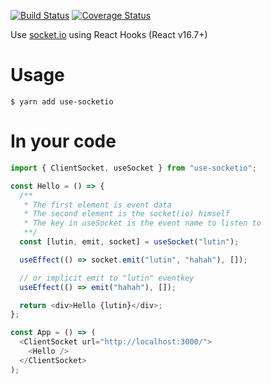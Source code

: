 [![Build Status](https://travis-ci.org/mfrachet/use-socketio.svg?branch=master)](https://travis-ci.org/mfrachet/use-socketio)
[![Coverage Status](https://coveralls.io/repos/github/mfrachet/use-socketio/badge.svg?branch=master)](https://coveralls.io/github/mfrachet/use-socketio?branch=master)

Use [socket.io](https://socket.io/) using React Hooks (React v16.7+)

# Usage

```
$ yarn add use-socketio
```

# In your code

```javascript
import { ClientSocket, useSocket } from "use-socketio";

const Hello = () => {
  /**
   * The first element is event data
   * The second element is the socket(io) himself
   * The key in useSocket is the event name to listen to
   **/
  const [lutin, emit, socket] = useSocket("lutin");

  useEffect(() => socket.emit("lutin", "hahah"), []);

  // or implicit emit to "lutin" eventkey
  useEffect(() => emit("hahah"), []);

  return <div>Hello {lutin}</div>;
};

const App = () => (
  <ClientSocket url="http://localhost:3000/">
    <Hello />
  </ClientSocket>
);
```
